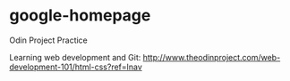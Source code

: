 # google-homepage
Odin Project Practice

Learning web development and Git:
http://www.theodinproject.com/web-development-101/html-css?ref=lnav